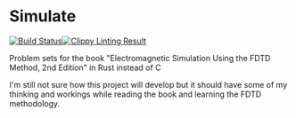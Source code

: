 # Simulate

[![Build Status](https://travis-ci.org/addtheice/simulate.svg?branch=master)](https://travis-ci.org/addtheice/simulate)[![Clippy Linting Result](http://clippy.bashy.io/github/addtheice/simulate/master/badge.svg)](http://clippy.bashy.io/github/addtheice/simulate/master/log)

Problem sets for the book "Electromagnetic Simulation Using the FDTD Method, 2nd Edition" in Rust instead of C

I'm still not sure how this project will develop but it should have some of my thinking and workings while
reading the book and learning the FDTD methodology.
